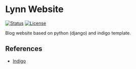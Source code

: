 # Lynn Website

[![Status](https://img.shields.io/badge/status-active-success.svg)]()
[![License](https://img.shields.io/badge/license-MIT-blue.svg)](/LICENSE)

Blog website based on python (django) and indigo template.

## References
* [Indigo](https://github.com/sergiokopplin/indigo)
